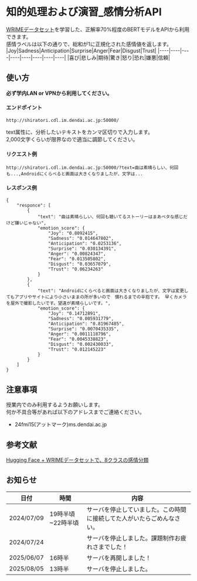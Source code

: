 # 知的処理および演習_感情分析API

[WRIMEデータセット](https://github.com/ids-cv/wrime)を学習した、正解率70%程度のBERTモデルをAPIから利用できます。  
感情ラベルは以下の通りで、総和が1に正規化された感情値を返します。
|Joy|Sadness|Anticipation|Surprise|Anger|Fear|Disgust|Trust|
|----|----|----|----|----|----|----|----|
|喜び|悲しみ|期待|驚き|怒り|恐れ|嫌悪|信頼|

## 使い方
**必ず学内LAN or VPNから利用してください。**   

#### エンドポイント
```
http://shiratori.cdl.im.dendai.ac.jp:50000/
```

text属性に、分析したいテキストをカンマ区切りで入力します。  
2,000文字くらいが限界なので適当に調節してください。 
  
#### リクエスト例
```
http://shiratori.cdl.im.dendai.ac.jp:50000/?text=曲は素晴らしい、何回も...,Androidにくらべると画面は大きくなりましたが、文字は...
```


#### レスポンス例
```
{
    "responce": [
        {
            "text": "曲は素晴らしい、何回も聴いてるストーリーはまあベタな感じだけど嫌いじゃない",
            "emotion_score": {
                "Joy": "0.8092415",
                "Sadness": "0.014647802",
                "Anticipation": "0.0253136",
                "Surprise": "0.030134391",
                "Anger": "0.00824347",
                "Fear": "0.013505802",
                "Disgust": "0.03657079",
                "Trust": "0.06234263"
            }
        },
        {
            "text": "Androidにくらべると画面は大きくなりましたが、文字は変更してもアプリやサイトにより小さいままの所が多いので　慣れるまでの辛抱です。 早くカメラを屋外で撮影したいです。望遠が素晴らしいです。",
            "emotion_score": {
                "Joy": "0.14712891",
                "Sadness": "0.005931779",
                "Anticipation": "0.81967485",
                "Surprise": "0.0070435335",
                "Anger": "0.0011118796",
                "Fear": "0.0045338823",
                "Disgust": "0.002430033",
                "Trust": "0.012145223"
            }
        }
    ]
}
```

## 注意事項
授業内でのみ利用するようお願いします。  
何か不具合等があれば以下のアドレスまでご連絡ください。  
- 24fmi15(アットマーク)ms.dendai.ac.jp

## 参考文献
[Hugging Face + WRIMEデータセットで、8クラスの感情分類](https://qiita.com/izaki_shin/items/2b4573ee7fbea5ec8ed6)

## お知らせ
|日付|時間|内容|
|----|----|----|
|2024/07/09|19時半頃~22時半頃|サーバを停止していました。この時間に接続してた人がいたらごめんなさい。|
|2024/07/24||サーバを停止しました。課題制作お疲れさまでした！|
|2025/06/07|16時半|サーバを再開しました！|
|2025/08/05|13時半|サーバを停止しました。|
